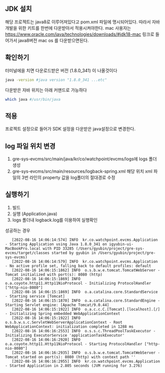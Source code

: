 ## JDK 설치
해당 프로젝트는 java8로 이루어져있다고 pom.xml 파일에 명시되어있다.
따라서 자바 개발을 위한 키트를 한번에 다운받아서 적용시켜야한다.
mac 사용자는
https://www.oracle.com/java/technologies/downloads/#jdk18-mac 링크로 들어가서 java8버전 mac os 를 다운받으면된다.

## 확인하기
터미널에을 치면 다운로드받은 버전 (1.8.0_341) 이 나올것이다
```bash
java -version #java version "1.8.0_341 ...etc"
```
다운받은 자바 위치는 아래 커맨드로 가능하다
```bash
which java #/usr/bin/java
```


## 적용
프로젝트 설정으로 들어가 SDK 설정을 다운받은 java설정으로 변경한다.


## log 파일 위치 변경
1. gre-sys-evcms/src/main/java/kr/co/watchpoint/evcms/logs에  logs 폴더 생성
2. gre-sys-evcms/src/main/resources/logback-spring.xml 해당 위치 xml 파일의 3번 라인의 property 값을 log폴더의 절대경로 수정


## 실행하기
1. 빌드
2. 실행 (Application.java)
3. logs 폴더내 logback.log를 이용하여 실행확인


성공하는 경우
```
   [2022-08-16 14:06:14:574] INFO  kr.co.watchpoint.evcms.Application - Starting Application using Java 1.8.0_341 on igyubin-ui-MacBookPro.local with PID 33285 (/Users/gyubin/project/gre-sys-evcms/target/classes started by gyubin in /Users/gyubin/project/gre-sys-evcms)
   [2022-08-16 14:06:14:579] INFO  kr.co.watchpoint.evcms.Application - No active profile set, falling back to default profiles: default
   [2022-08-16 14:06:15:1862] INFO  o.s.b.w.e.tomcat.TomcatWebServer - Tomcat initialized with port(s): 8080 (http)
   [2022-08-16 14:06:15:1869] INFO  o.a.coyote.http11.Http11NioProtocol - Initializing ProtocolHandler ["http-nio-8080"]
   [2022-08-16 14:06:15:1869] INFO  o.a.catalina.core.StandardService - Starting service [Tomcat]
   [2022-08-16 14:06:15:1870] INFO  o.a.catalina.core.StandardEngine - Starting Servlet engine: [Apache Tomcat/9.0.44]
   [2022-08-16 14:06:15:1922] INFO  o.a.c.c.C.[Tomcat].[localhost].[/] - Initializing Spring embedded WebApplicationContext
   [2022-08-16 14:06:15:1922] INFO  o.s.b.w.s.c.ServletWebServerApplicationContext - Root WebApplicationContext: initialization completed in 1288 ms
   [2022-08-16 14:06:16:2553] INFO  o.s.s.c.ThreadPoolTaskExecutor - Initializing ExecutorService 'applicationTaskExecutor'
   [2022-08-16 14:06:16:2920] INFO  o.a.coyote.http11.Http11NioProtocol - Starting ProtocolHandler ["http-nio-8080"]
   [2022-08-16 14:06:16:2935] INFO  o.s.b.w.e.tomcat.TomcatWebServer - Tomcat started on port(s): 8080 (http) with context path ''
   [2022-08-16 14:06:16:2955] INFO  kr.co.watchpoint.evcms.Application - Started Application in 2.805 seconds (JVM running for 3.276)
```

